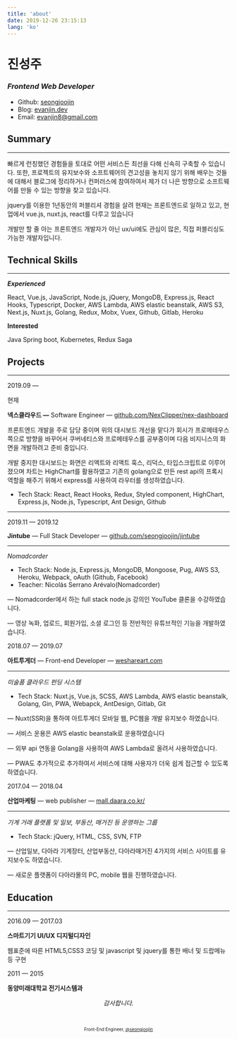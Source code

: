 ```yaml
---
title: 'about'
date: 2019-12-26 23:15:13
lang: 'ko'
---
```


# 진성주

### _Frontend Web Developer_

- Github: [seongjoojin](https://github.com/seongjoojin)
- Blog: [evanjin.dev](https://evanjin.dev/)
- Email: evanjin8@gmail.com

## Summary

---

빠르게 런칭했던 경험들을 토대로 어떤 서비스든 최선을 다해 신속히 구축할 수 있습니다. 또한, 프로젝트의 유지보수와 소프트웨어의 견고성을 놓치지 않기 위해 배우는 것들에 대해서 블로그에 정리하거나 컨퍼러스에 참여하여서 제가 더 나은 방향으로 소프트웨어를 만들 수 있는 방향을 찾고 있습니다.

jquery를 이용한 1년동안의 퍼블리셔 경험을 살려 현재는 프론트엔드로 일하고 있고, 현업에서 vue.js, nuxt.js, react를 다루고 있습니다

개발만 할 줄 아는 프론트엔드 개발자가 아닌 ux/ui에도 관심이 많은, 직접 퍼블리싱도 가능한 개발자입니다.

## Technical Skills

---

**_Experienced_**

React, Vue.js, JavaScript, Node.js, jQuery, MongoDB, Express.js, React Hooks, Typescript, Docker, AWS Lambda, AWS elastic beanstalk, AWS S3, Next.js, Nuxt.js, Golang, Redux, Mobx, Vuex, Github, Gitlab, Heroku

**Interested**

Java Spring boot, Kubernetes, Redux Saga

## Projects

---

2019.09 —

현재

**넥스클라우드 —** Software Engineer — [github.com/NexClipper/nex-dashboard](https://github.com/NexClipper/nex-dashboard)

프론트엔드 개발을 주로 담당 중이며 위의 대시보드 개선을 맡다가 회시가 프로메테우스 쪽으로 방향을 바꾸어서 쿠버네티스와 프로메테우스를 공부중이며 다음 비지니스의 화면을 개발하려고 준비 중입니다.

개발 중지한 대시보드는 화면은 리액트와 리액트 훅스, 리덕스, 타입스크립트로 이루어졌으며 차트는 HighChart를 활용하였고 기존의 golang으로 만든 rest api의 프록시 역할을 해주기 위해서 express를 사용하여 라우터를 생성하였습니다.

- Tech Stack: React, React Hooks, Redux, Styled component, HighChart, Express.js, Node.js, Typescript, Ant Design, Github

---

2019.11 — 2019.12

**Jintube** — Full Stack Developer — [github.com/seongjoojin/jintube](https://github.com/seongjoojin/jintube)

---

_Nomadcorder_

- Tech Stack: Node.js, Express.js, MongoDB, Mongoose, Pug, AWS S3, Heroku, Webpack, oAuth (Github, Facebook)
- Teacher: Nicolás Serrano Arévalo(Nomadcorder)

— Nomadcorder에서 하는 full stack node.js 강의인 YouTube 클론을 수강하였습니다.

— 영상 녹화, 업로드, 회원가입, 소셜 로그인 등 전반적인 유튜브적인 기능을 개발하였습니다.

2018.07 — 2019.07

**아트투게더** — Front-end Developer — [weshareart.com](https://www.weshareart.com)

---

_미술품 클라우드 펀딩 시스템_

- Tech Stack: Nuxt.js, Vue.js, SCSS, AWS Lambda, AWS elastic beanstalk, Golang, Gin, PWA, Webapck, AntDesign, Gitlab, Git

— Nuxt(SSR)을 통하여 아트투게더 모바일 웹, PC웹을 개발 유지보수 하였습니다.

— 서비스 운용은 AWS elastic beanstalk로 운용하였습니다

— 외부 api 연동을 Golang을 사용하여 AWS Lambda로 올려서 사용하였습니다.

— PWA도 추가적으로 추가하여서 서비스에 대해 사용자가 더욱 쉽게 접근할 수 있도록 하였습니다.

2017.04 — 2018.04

**산업마케팅** — web publisher — [mall.daara.co.kr/](http://mall.daara.co.kr/)

---

_기계 거래 플랫폼 및 일보, 부동산, 매거진 등 운영하는 그룹_

- Tech Stack: jQuery, HTML, CSS, SVN, FTP

— 산업일보, 다아라 기계장터, 산업부동산, 다아라매거진 4가지의 서비스 사이트를 유지보수도 하였습니다.

— 새로운 플랫폼이 다아라몰의 PC, mobile 웹을 진행하였습니다.

## Education

---

2016.09 — 2017.03

**스마트기기 UI/UX 디지털디자인**

웹표준에 따른 HTML5,CSS3 코딩 및 javascript 및 jquery를 통한 배너 및 드랍메뉴 등 구현

2011 — 2015

**동양미래대학교 전기시스템과**

<div align="center" class="final">

_감사합니다._

<br/>

<sub><sup>Front-End Engineer, <a href="https://github.com/seongjoojin">@seongjoojin</a></sup></sub>

</div>
